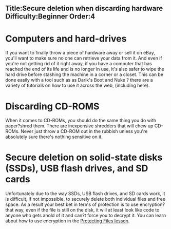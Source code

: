 Title:Secure deletion when discarding hardware
Difficulty:Beginner
Order:4
---
<h1>Computers and hard-drives</h1><p>If you want to finally throw a piece of hardware away or sell it on eBay, you'll want to make sure no one can retrieve your data from it. And even if you're not getting rid of it right away, if you have a computer that has reached the end of its life and is no longer in use, it's also safer to wipe the hard drive before stashing the machine in a corner or a closet. This can be done easily with a tool such as as Darik's Boot and Nuke ? there are a variety of tutorials on how to use it across the web, (including here).</p><h1>Discarding CD-ROMS</h1><p>When it comes to CD-ROMs, you should do the same thing you do with paper?shred them. There are inexpensive shredders that will chew up CD-ROMs. Never just throw a CD-ROM out in the rubbish unless you're absolutely sure there's nothing sensitive on it.</p><h1>Secure deletion on solid-state disks (SSDs), USB flash drives, and SD cards</h1><p>Unfortunately due to the way SSDs, USB flash drives, and SD cards work, it is difficult, if not impossible, to securely delete both individual files and free space. As a result your best bet in terms of protection is to use encryption?that way, even if the file is still on the disk, it will at least look like code to anyone who gets ahold of it and can?t force you to decrypt it. You can learn about how to use encryption in the <a href="umbrella://lesson/protecting-files">Protecting Files lesson</a>.</p>